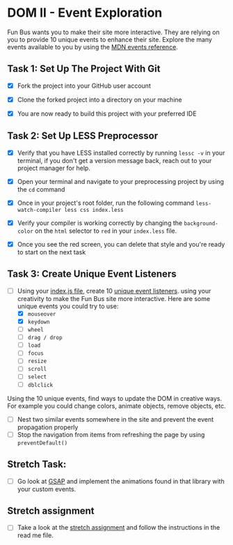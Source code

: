 # DOM II - Event Exploration

  

Fun Bus wants you to make their site more interactive. They are relying on you to provide 10 unique events to enhance their site. Explore the many events available to you by using the [MDN events reference](https://developer.mozilla.org/en-US/docs/Web/Events).

  

## Task 1: Set Up The Project With Git

  

* [X] Fork the project into your GitHub user account

* [X] Clone the forked project into a directory on your machine

* [X] You are now ready to build this project with your preferred IDE

  

## Task 2: Set Up LESS Preprocessor

* [X] Verify that you have LESS installed correctly by running `lessc -v` in your terminal, if you don't get a version message back, reach out to your project manager for help.

* [X] Open your terminal and navigate to your preprocessing project by using the `cd` command

* [X] Once in your project's root folder, run the following command `less-watch-compiler less css index.less`

* [X] Verify your compiler is working correctly by changing the `background-color` on the `html` selector to `red` in your `index.less` file.

* [X] Once you see the red screen, you can delete that style and you're ready to start on the next task

## Task 3: Create Unique Event Listeners

* [ ] Using your [index.js file](js/index.js), create 10 [unique event listeners](https://developer.mozilla.org/en-US/docs/Web/Events). using your creativity to make the Fun Bus site more interactive.  Here are some unique events you could try to use: 
	* [X] `mouseover`
	* [X] `keydown`
	* [ ] `wheel`
	* [ ] `drag / drop`
	* [ ] `load`
	* [ ] `focus`
	* [ ] `resize`
	* [ ] `scroll`
	* [ ] `select`
	* [ ] `dblclick`

Using the 10 unique events, find ways to update the DOM in creative ways. For example you could change colors, animate objects, remove objects, etc.

* [ ] Nest two similar events somewhere in the site and prevent the event propagation properly
* [ ] Stop the navigation from items from refreshing the page by using `preventDefault()`

## Stretch Task:

* [ ] Go look at [GSAP](https://greensock.com/) and implement the animations found in that library with your custom events.

  

## Stretch assignment

* [ ] Take a look at the [stretch assignment](stretch-assignment) and follow the instructions in the read me file.